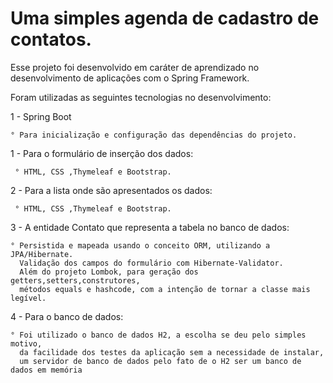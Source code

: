 # Uma simples agenda de cadastro de contatos.

Esse projeto foi desenvolvido em caráter de aprendizado no
desenvolvimento de aplicações com o Spring Framework.

Foram utilizadas as seguintes tecnologias no desenvolvimento:

 1 - Spring Boot

    ° Para inicialização e configuração das dependências do projeto.

 1 - Para o formulário de inserção dos dados:

     ° HTML, CSS ,Thymeleaf e Bootstrap.

2 - Para a lista onde são apresentados os dados:

     ° HTML, CSS ,Thymeleaf e Bootstrap.

3 - A entidade Contato que representa a tabela no banco de dados:

    ° Persistida e mapeada usando o conceito ORM, utilizando a JPA/Hibernate.
      Validação dos campos do formulário com Hibernate-Validator.
      Além do projeto Lombok, para geração dos getters,setters,construtores,
      métodos equals e hashcode, com a intenção de tornar a classe mais legível.

4 -  Para o banco de dados:

    ° Foi utilizado o banco de dados H2, a escolha se deu pelo simples motivo,
      da facilidade dos testes da aplicação sem a necessidade de instalar,
      um servidor de banco de dados pelo fato de o H2 ser um banco de dados em memória
